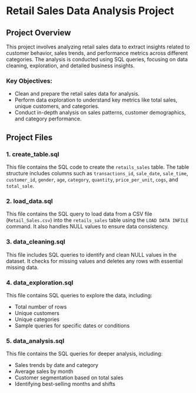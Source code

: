 # Retail Sales Data Analysis Project

## Project Overview

This project involves analyzing retail sales data to extract insights related to customer behavior, sales trends, and performance metrics across different categories. The analysis is conducted using SQL queries, focusing on data cleaning, exploration, and detailed business insights.

### Key Objectives:

- Clean and prepare the retail sales data for analysis.
- Perform data exploration to understand key metrics like total sales, unique customers, and categories.
- Conduct in-depth analysis on sales patterns, customer demographics, and category performance.

## Project Files

### 1. **create_table.sql**
This file contains the SQL code to create the `retails_sales` table. The table structure includes columns such as `transactions_id`, `sale_date`, `sale_time`, `customer_id`, `gender`, `age`, `category`, `quantity`, `price_per_unit`, `cogs`, and `total_sale`.

### 2. **load_data.sql**
This file contains the SQL query to load data from a CSV file (`Retail_Sales.csv`) into the `retails_sales` table using the `LOAD DATA INFILE` command. It also handles NULL values to ensure data consistency.

### 3. **data_cleaning.sql**
This file includes SQL queries to identify and clean NULL values in the dataset. It checks for missing values and deletes any rows with essential missing data.

### 4. **data_exploration.sql**
This file contains SQL queries to explore the data, including:
  - Total number of rows
  - Unique customers
  - Unique categories
  - Sample queries for specific dates or conditions

### 5. **data_analysis.sql**
This file contains the SQL queries for deeper analysis, including:
  - Sales trends by date and category
  - Average sales by month
  - Customer segmentation based on total sales
  - Identifying best-selling months and shifts

